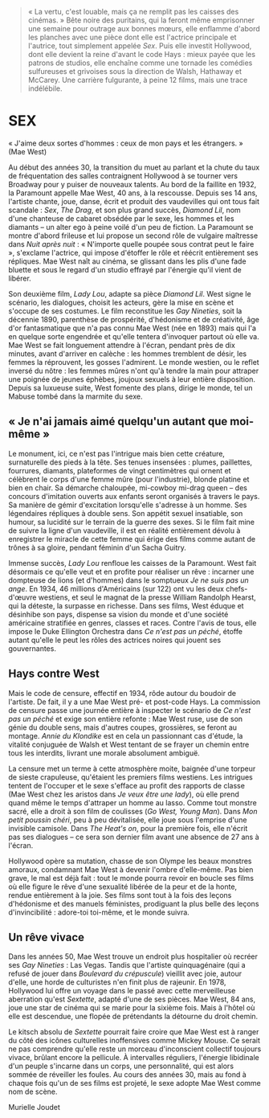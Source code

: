 > « La vertu, c'est louable, mais ça ne remplit pas les caisses des cinémas. » Bête noire des puritains, qui la feront même emprisonner une semaine pour outrage aux bonnes mœurs, elle enflamme d'abord les planches avec une pièce dont elle est l'actrice principale et l'autrice, tout simplement appelée _Sex_. Puis elle investit Hollywood, dont elle devient la reine d'avant le code Hays : mieux payée que les patrons de studios, elle enchaîne comme une tornade les comédies sulfureuses et grivoises sous la direction de Walsh, Hathaway et McCarey. Une carrière fulgurante, à peine 12 films, mais une trace indélébile.

# SEX

« J'aime deux sortes d'hommes : ceux de mon pays et les étrangers. » (Mae West)

Au début des années 30, la transition du muet au parlant et la chute du taux de fréquentation des salles contraignent Hollywood à se tourner vers Broadway pour y puiser de nouveaux talents. Au bord de la faillite en 1932, la Paramount appelle Mae West, 40 ans, à la rescousse. Depuis ses 14 ans, l'artiste chante, joue, danse, écrit et produit des vaudevilles qui ont tous fait scandale : _Sex_, _The Drag_, et son plus grand succès, _Diamond Lil_, nom d'une chanteuse de cabaret obsédée par le sexe, les hommes et les diamants – un alter ego à peine voilé d'un peu de fiction. La Paramount se montre d'abord frileuse et lui propose un second rôle de vulgaire maîtresse dans _Nuit après nuit_ : « N'importe quelle poupée sous contrat peut le faire », s'exclame l'actrice, qui impose d'étoffer le rôle et réécrit entièrement ses répliques. Mae West naît au cinéma, se glissant dans les plis d'une fade bluette et sous le regard d'un studio effrayé par l'énergie qu'il vient de libérer.

Son deuxième film, _Lady Lou_, adapte sa pièce _Diamond Lil_. West signe le scénario, les dialogues, choisit les acteurs, gère la mise en scène et s'occupe de ses costumes. Le film reconstitue les _Gay Nineties_, soit la décennie 1890, parenthèse de prospérité, d'hédonisme et de créativité, âge d'or fantasmatique que n'a pas connu Mae West (née en 1893) mais qui l'a en quelque sorte engendrée et qu'elle tentera d'invoquer partout où elle va. Mae West se fait longuement attendre à l'écran, pendant près de dix minutes, avant d'arriver en calèche : les hommes tremblent de désir, les femmes la réprouvent, les gosses l'admirent. Le monde westien, ou le reflet inversé du nôtre : les femmes mûres n'ont qu'à tendre la main pour attraper une poignée de jeunes éphèbes, joujoux sexuels à leur entière disposition. Depuis sa luxueuse suite, West fomente des plans, dirige le monde, tel un Mabuse tombé dans la marmite du sexe.

## « Je n'ai jamais aimé quelqu'un autant que moi-même »

Le monument, ici, ce n'est pas l'intrigue mais bien cette créature, surnaturelle des pieds à la tête. Ses tenues insensées : plumes, paillettes, fourrures, diamants, plateformes de vingt centimètres qui ornent et célèbrent le corps d'une femme mûre (pour l'industrie), blonde platine et bien en chair. Sa démarche chaloupée, mi-cowboy mi-drag queen – des concours d'imitation ouverts aux enfants seront organisés à travers le pays. Sa manière de gémir d'excitation lorsqu'elle s'adresse à un homme. Ses légendaires répliques à double sens. Son appétit sexuel insatiable, son humour, sa lucidité sur le terrain de la guerre des sexes. Si le film fait mine de suivre la ligne d'un vaudeville, il est en réalité entièrement dévolu à enregistrer le miracle de cette femme qui érige des films comme autant de trônes à sa gloire, pendant féminin d'un Sacha Guitry.

Immense succès, _Lady Lou_ renfloue les caisses de la Paramount. West fait désormais ce qu'elle veut et en profite pour réaliser un rêve : incarner une dompteuse de lions (et d'hommes) dans le somptueux _Je ne suis pas un ange_. En 1934, 46 millions d'Américains (sur 122) ont vu les deux chefs-d'œuvre westiens, et seul le magnat de la presse William Randolph Hearst, qui la déteste, la surpasse en richesse. Dans ses films, West éduque et désinhibe son pays, dispense sa vision du monde et d'une société américaine stratifiée en genres, classes et races. Contre l'avis de tous, elle impose le Duke Ellington Orchestra dans _Ce n'est pas un péché_, étoffe autant qu'elle le peut les rôles des actrices noires qui jouent ses gouvernantes.

## Hays contre West

Mais le code de censure, effectif en 1934, rôde autour du boudoir de l'artiste. De fait, il y a une Mae West pré- et post-code Hays. La commission de censure passe une journée entière à inspecter le scénario de _Ce n'est pas un péché_ et exige son entière refonte : Mae West ruse, use de son génie du double sens, mais d'autres coupes, grossières, se feront au montage. _Annie du Klondike_ est en cela un passionnant cas d'étude, la vitalité conjuguée de Walsh et West tentant de se frayer un chemin entre tous les interdits, livrant une morale absolument ambiguë.

La censure met un terme à cette atmosphère moite, baignée d'une torpeur de sieste crapuleuse, qu'étaient les premiers films westiens. Les intrigues tentent de l'occuper et le sexe s'efface au profit des rapports de classe (Mae West chez les aristos dans _Je veux être une lady_), où elle prend quand même le temps d'attraper un homme au lasso. Comme tout monstre sacré, elle a droit à son film de coulisses (_Go West, Young Man_). Dans _Mon petit poussin chéri_, peu à peu dévitalisée, elle joue sous l'emprise d'une invisible camisole. Dans _The Heat's on_, pour la première fois, elle n'écrit pas ses dialogues – ce sera son dernier film avant une absence de 27 ans à l'écran.

Hollywood opère sa mutation, chasse de son Olympe les beaux monstres amoraux, condamnant Mae West à devenir l'ombre d'elle-même. Pas bien grave, le mal est déjà fait : tout le monde pourra revoir en boucle ses films où elle figure le rêve d'une sexualité libérée de la peur et de la honte, rendue entièrement à la joie. Ses films sont tout à la fois des leçons d'hédonisme et des manuels féministes, prodiguant la plus belle des leçons d'invincibilité : adore-toi toi-même, et le monde suivra.

## Un rêve vivace

Dans les années 50, Mae West trouve un endroit plus hospitalier où recréer ses _Gay Nineties_ : Las Vegas. Tandis que l'artiste quinquagénaire (qui a refusé de jouer dans _Boulevard du crépuscule_) vieillit avec joie, autour d'elle, une horde de culturistes n'en finit plus de rajeunir. En 1978, Hollywood lui offre un voyage dans le passé avec cette merveilleuse aberration qu'est _Sextette_, adapté d'une de ses pièces. Mae West, 84 ans, joue une star de cinéma qui se marie pour la sixième fois. Mais à l'hôtel où elle est descendue, une flopée de prétendants la détourne du droit chemin.

Le kitsch absolu de _Sextette_ pourrait faire croire que Mae West est à ranger du côté des icônes culturelles inoffensives comme Mickey Mouse. Ce serait ne pas comprendre qu'elle reste un morceau d'inconscient collectif toujours vivace, brûlant encore la pellicule. À intervalles réguliers, l'énergie libidinale d'un peuple s'incarne dans un corps, une personnalité, qui est alors sommée de réveiller les foules. Au cours des années 30, mais au fond à chaque fois qu'un de ses films est projeté, le sexe adopte Mae West comme nom de scène.

<div class="author">Murielle Joudet</div>
